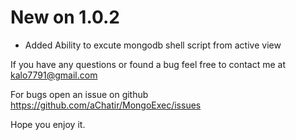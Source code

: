 
New on 1.0.2
============

* Added Ability to excute mongodb shell script from active view


If you have any questions or found a bug feel free to contact me at kalo7791@gmail.com

For bugs open an issue on github https://github.com/aChatir/MongoExec/issues

Hope you enjoy it.
